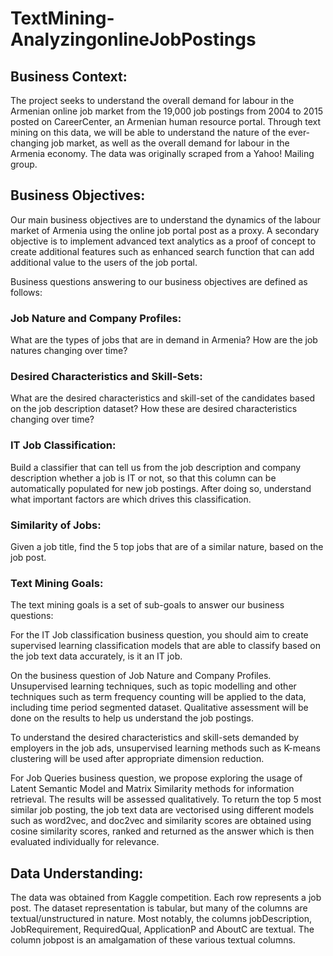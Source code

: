 # TextMining-AnalyzingonlineJobPostings

## Business Context:

The project seeks to understand the overall demand for labour in the Armenian online job market from the 19,000 job postings from 2004 to 2015 posted on CareerCenter, an Armenian human resource portal. Through text mining on this data, we will be able to understand the nature of the ever-changing job market, as well as the overall demand for labour in the Armenia economy. The data was originally scraped from a Yahoo! Mailing group.

## Business Objectives:

Our main business objectives are to understand the dynamics of the labour market of Armenia using the online job portal post as a proxy. A secondary objective is to implement advanced text analytics as a proof of concept to create additional features such as enhanced search function that can add additional value to the users of the job portal.

Business questions answering to our business objectives are defined as follows:

### Job Nature and Company Profiles: 
What are the types of jobs that are in demand in Armenia? How are the job natures changing over time?

### Desired Characteristics and Skill-Sets: 
What are the desired characteristics and skill-set of the candidates based on the job description dataset? How these are desired characteristics changing over time?

### IT Job Classification: 
Build a classifier that can tell us from the job description and company description whether a job is IT or not, so that this column can be automatically populated for new job postings. After doing so, understand what important factors are which drives this classification.

### Similarity of Jobs: 
Given a job title, find the 5 top jobs that are of a similar nature, based on the job post.

### Text Mining Goals: 
The text mining goals is a set of sub-goals to answer our business questions:

For the IT Job classification business question, you should aim to create supervised learning classification models that are able to classify based on the job text data accurately, is it an IT job.

On the business question of Job Nature and Company Profiles. Unsupervised learning techniques, such as topic modelling and other techniques such as term frequency counting will be applied to the data, including time period segmented dataset. Qualitative assessment will be done on the results to help us understand the job postings.

To understand the desired characteristics and skill-sets demanded by employers in the job ads, unsupervised learning methods such as K-means clustering will be used after appropriate dimension reduction.

For Job Queries business question, we propose exploring the usage of Latent Semantic Model and Matrix Similarity methods for information retrieval. The results will be assessed qualitatively. To return the top 5 most similar job posting, the job text data are vectorised using different models such as word2vec, and doc2vec and similarity scores are obtained using cosine similarity scores, ranked and returned as the answer which is then evaluated individually for relevance.

## Data Understanding:

The data was obtained from Kaggle competition. Each row represents a job post. The dataset representation is tabular, but many of the columns are textual/unstructured in nature. Most notably, the columns jobDescription, JobRequirement, RequiredQual, ApplicationP and AboutC are textual. The column jobpost is an amalgamation of these various textual columns.
